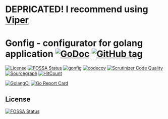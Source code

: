 # DEPRICATED! I recommend using [Viper](https://github.com/spf13/viper)

# Gonfig - configurator for golang application [![GoDoc](https://godoc.org/github.com/mylockerteam/gonfig?status.svg)](https://godoc.org/github.com/mylockerteam/gonfig) [![GitHub tag](https://img.shields.io/github/tag/mylockerteam/gonfig.svg)](https://github.com/mylockerteam/gonfig/releases)

[![License](https://img.shields.io/github/license/zevst/gonfig.svg)](https://github.com/zevst/gonfig/blob/master/LICENSE)
[![FOSSA Status](https://app.fossa.io/api/projects/git%2Bgithub.com%2Fzevst%2Fgonfig.svg?type=shield)](https://app.fossa.io/projects/git%2Bgithub.com%2Fzevst%2Fgonfig?ref=badge_shield)
[![gonfig](https://circleci.com/gh/zevst/gonfig.svg?style=shield)](https://circleci.com/gh/zevst/gonfig)
[![codecov](https://codecov.io/gh/zevst/gonfig/branch/master/graph/badge.svg)](https://codecov.io/gh/zevst/gonfig)
[![Scrutinizer Code Quality](https://scrutinizer-ci.com/g/zevst/gonfig/badges/quality-score.png?b=master)](https://scrutinizer-ci.com/g/zevst/gonfig/?branch=master)
[![Sourcegraph](https://sourcegraph.com/github.com/zevst/gonfig/-/badge.svg)](https://sourcegraph.com/github.com/zevst/gonfig?badge)
[![HitCount](http://hits.dwyl.io/zevst/gonfig.svg)](http://hits.dwyl.io/zevst/gonfig)

[![GolangCI](https://golangci.com/badges/github.com/zevst/gonfig.svg)](https://golangci.com)
[![Go Report Card](https://goreportcard.com/badge/github.com/zevst/gonfig)](https://goreportcard.com/report/github.com/zevst/gonfig)

## License
[![FOSSA Status](https://app.fossa.com/api/projects/git%2Bgithub.com%2Fzevst%2Fgonfig.svg?type=large)](https://app.fossa.com/projects/git%2Bgithub.com%2Fzevst%2Fgonfig?ref=badge_large)
